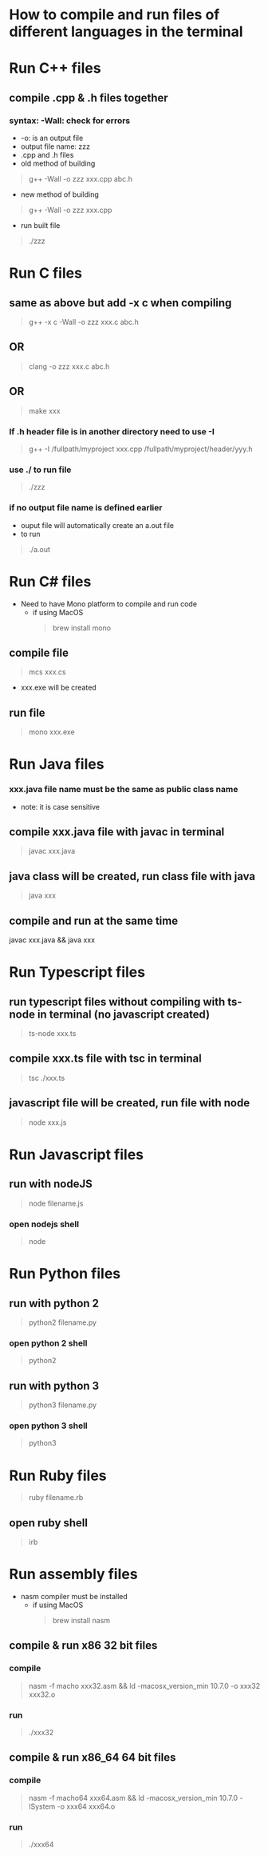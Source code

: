 # How to compile and run files of different languages in the terminal

# Run C++ files
## compile .cpp & .h files together
### syntax: -Wall: check for errors
* -o: is an output file
* output file name: zzz
* .cpp and .h files
* old method of building
> g++ -Wall -o zzz xxx.cpp abc.h
* new method of building
> g++ -Wall -o zzz xxx.cpp
* run built file
> ./zzz

# Run C files
## same as above but add -x c when compiling
> g++ -x c -Wall -o zzz xxx.c abc.h
## OR
> clang -o zzz xxx.c abc.h
## OR
> make xxx
### If .h header file is in another directory need to use -I
> g++ -I /fullpath/myproject xxx.cpp /fullpath/myproject/header/yyy.h
### use ./ to run file
> ./zzz
### if no output file name is defined earlier
* ouput file will automatically create an a.out file
* to run
> ./a.out

# Run C# files
* Need to have Mono platform to compile and run code
  * if using MacOS
    > brew install mono
## compile file
> mcs xxx.cs
  * xxx.exe will be created
## run file
> mono xxx.exe

# Run Java files
### xxx.java file name must be the same as public class name
* note: it is case sensitive
## compile xxx.java file with javac in terminal
> javac xxx.java
## java class will be created, run class file with java
> java xxx
## compile and run at the same time
javac xxx.java && java xxx

# Run Typescript files
## run typescript files without compiling with ts-node in terminal (no javascript created)
> ts-node xxx.ts
## compile xxx.ts file with tsc in terminal
> tsc ./xxx.ts
## javascript file will be created, run file with node
> node xxx.js

# Run Javascript files
## run with nodeJS
> node filename.js
### open nodejs shell
> node

# Run Python files
## run with python 2
> python2 filename.py
### open python 2 shell
> python2
## run with python 3
> python3 filename.py
### open python 3 shell
> python3

# Run Ruby files
> ruby filename.rb
## open ruby shell
> irb

# Run assembly files
* nasm compiler must be installed
  * if using MacOS
    > brew install nasm
## compile & run x86 32 bit files
### compile
  > nasm -f macho xxx32.asm && ld -macosx_version_min 10.7.0 -o xxx32 xxx32.o
### run
  > ./xxx32
## compile & run x86_64 64 bit files
### compile
  > nasm -f macho64 xxx64.asm && ld -macosx_version_min 10.7.0 -lSystem -o xxx64 xxx64.o
### run
  > ./xxx64

